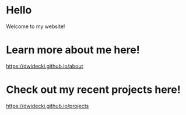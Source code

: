 # Hello

Welcome to my website!

# Learn more about me here!

https://dwidecki.github.io/about

# Check out my recent projects here!

https://dwidecki.github.io/projects
